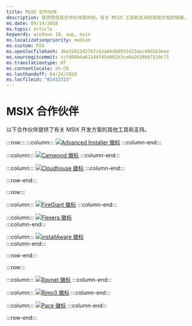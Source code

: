 ```yaml
---
title: MSIX 合作伙伴
description: 提供受信任合作伙伴提供的，有关 MSIX 工具和支持的其他文档的链接。
ms.date: 09/14/2018
ms.topic: article
keywords: windows 10, uwp, msix
ms.localizationpriority: medium
ms.custom: RS5
ms.openlocfilehash: 3be32823427b7c62a84db0933d22aec49d1b3eee
ms.sourcegitcommit: ccfd90b4a62144f45e002b3ce6a2618b07510c71
ms.translationtype: HT
ms.contentlocale: zh-CN
ms.lasthandoff: 04/24/2020
ms.locfileid: "81433723"
---
```

# <a name="msix-partners"></a>MSIX 合作伙伴

以下合作伙伴提供了有关 MSIX 开发方案的其他工具和支持。

:::row:::
:::column:::
[![Advanced Installer 徽标](images/AdvancedInstaller_Logo.png)](https://www.advancedinstaller.com/desktop-bridge)
:::column-end:::

:::column:::
[![Camwood 徽标](images/Camwood_Logo_2.png)](http://camwood.com/windows-10/)
:::column-end:::

:::column:::
[![Cloudhouse 徽标](images/CloudHouse_Logo.png)](https://cloudhouse.com/msixpr)
:::column-end:::

:::row-end:::

:::row:::

:::column:::
[![FireGiant 徽标](images/FireGiant_Logo.png)](https://www.firegiant.com/r/msix/)
:::column-end:::

:::column:::
[![Flexera 徽标](images/Flexera_Logo.png)](https://www.flexera.com/company/news/press-releases/Flexera-Launches-Support-for-Microsofts-MSIX.html)    
:::column-end:::

:::column:::
[![installAware 徽标](images/installAware_logo.png)](https://www.installaware.com/msix.htm)    
:::column-end:::


:::row-end:::

:::row:::

:::column:::
[![Raynet 徽标](images/RayPackStudio_Logo_offset.png)](https://raynet.de/en/msix/)
:::column-end:::

:::column:::
[![Rimo3 徽标](images/Rimo3_Logo.png)](https://rimo3.com/activ/)
:::column-end:::

:::column:::
[![Pace 徽标](images/Pace_Logo.png)](https://pacesuite.com/convert-exe-to-msix/)
:::column-end:::

:::row-end:::


<!--
    :::column:::
     [![Apptimized logo](images/Apptimized_Logo.png)](https://www.apptimized.com/solutions/)  
    :::column-end:::
-->

<!--
    :::column:::
    [![Emco logo](images/EMCO_Software_Logo.png)](https://emcosoftware.com/msi-package-builder)
    :::column-end:::
-->
